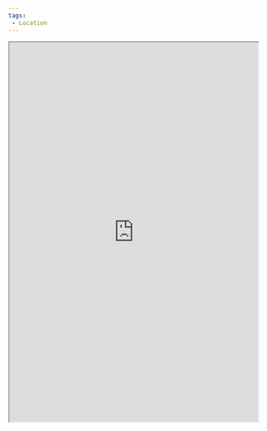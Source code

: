 ```yaml
---
tags:
 - Location
---
```


<iframe src='https://watabou.github.io/city-generator/?size=16&seed=6150364240183&name=Khizdum&population=1701&greens=0&citadel=1&urban_castle=0&plaza=0&temple=0&walls=1&shantytown=0&coast=0&river=0&hub=1' style="width:100%;height:768px;max-width:100%;" width="768" height="768" />

# Khizdum

Khizdum is an independant city-state at the time of [[The Founding]]. It was originally formed of dwarves who were tired of the harsh working life under the [[Witnes Conglomerate]] and removed themselves from it's control. The consequences of this are that the [[Witnes Conglomerate]] largely ignore [[Khizdum]] and refuse to trade or offer aid to them.

## Leadership 

At the time of [[The Founding]], [[Khizdum]] is led by [[Kirad]]. Formerly a high-ranking foreman in the mines of [[Witnes Conglomerate|Witnes]], [[Kirad]] used his savings and influence over many of the miners to found [[Khizdum]] first as a base of operations, and eventually into the city that it now is.

## Events 

Around 16PF, an unknown monstrous creature was ravaging the populous north of the [[Witenspire Mountains]]. [[Khizdum]] organised a force made up of fighting folk from across the north and into the [[Emerald Coast]].

The creature attacked [[Khizdum]], and destroyed some of its walls and many dwellings, before being driven off.
